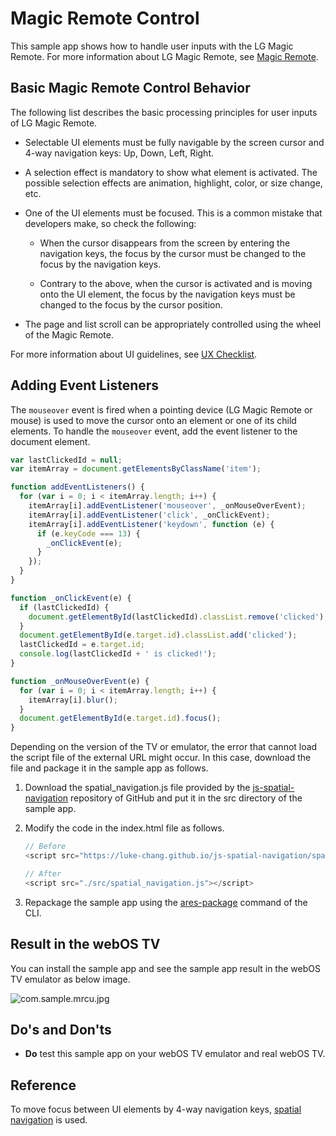 # Magic Remote Control

This sample app shows how to handle user inputs with the LG Magic Remote. For more information about LG Magic Remote, see [Magic Remote](https://webostv.developer.lge.com/design/webos-tv-system-ui/remote-control/).

## Basic Magic Remote Control Behavior

The following list describes the basic processing principles for user inputs of LG Magic Remote.

- Selectable UI elements must be fully navigable by the screen cursor and 4-way navigation keys: Up, Down, Left, Right.

- A selection effect is mandatory to show what element is activated. The possible selection effects are animation, highlight, color, or size change, etc.

- One of the UI elements must be focused. This is a common mistake that developers make, so check the following:

  - When the cursor disappears from the screen by entering the navigation keys, the focus by the cursor must be changed to the focus by the navigation keys.

  - Contrary to the above, when the cursor is activated and is moving onto the UI element, the focus by the navigation keys must be changed to the focus by the cursor position.

- The page and list scroll can be appropriately controlled using the wheel of the Magic Remote.

For more information about UI guidelines, see [UX Checklist](https://webostv.developer.lge.com/design/overview/ux-checklist/).

## Adding Event Listeners

The `mouseover` event is fired when a pointing device (LG Magic Remote or mouse) is used to move the cursor onto an element or one of its child elements. To handle the `mouseover` event, add the event listener to the document element.

```javascript
var lastClickedId = null;
var itemArray = document.getElementsByClassName('item');

function addEventListeners() {
  for (var i = 0; i < itemArray.length; i++) {
    itemArray[i].addEventListener('mouseover', _onMouseOverEvent);
    itemArray[i].addEventListener('click', _onClickEvent);
    itemArray[i].addEventListener('keydown', function (e) {
      if (e.keyCode === 13) {
        _onClickEvent(e);
      }
    });
  }
}

function _onClickEvent(e) {
  if (lastClickedId) {
    document.getElementById(lastClickedId).classList.remove('clicked');
  }
  document.getElementById(e.target.id).classList.add('clicked');
  lastClickedId = e.target.id;
  console.log(lastClickedId + ' is clicked!');
}

function _onMouseOverEvent(e) {
  for (var i = 0; i < itemArray.length; i++) {
    itemArray[i].blur();
  }
  document.getElementById(e.target.id).focus();
}
```

Depending on the version of the TV or emulator, the error that cannot load the script file of the external URL might occur. In this case, download the file and package it in the sample app as follows.

1. Download the spatial_navigation.js file provided by the [js-spatial-navigation](https://github.com/luke-chang/js-spatial-navigation) repository of GitHub and put it in the src directory of the sample app.

2. Modify the code in the index.html file as follows.

    ```javascript
    // Before
    <script src="https://luke-chang.github.io/js-spatial-navigation/spatial_navigation.js"></script>

    // After
    <script src="./src/spatial_navigation.js"></script>
    ```

3.  Repackage the sample app using the [ares-package](https://webostv.developer.lge.com/sdk/tools/using-webos-tv-cli/?wos_flag=ares-package#ares-package) command of the CLI.

## Result in the webOS TV

You can install the sample app and see the sample app result in the webOS TV emulator as below image.

![com.sample.mrcu.jpg](https://webostv.developer.lge.com/download_file/view_inline/12963/)

## Do's and Don'ts

- **Do** test this sample app on your webOS TV emulator and real webOS TV.

## Reference

To move focus between UI elements by 4-way navigation keys, [spatial navigation](https://github.com/luke-chang/js-spatial-navigation) is used.

